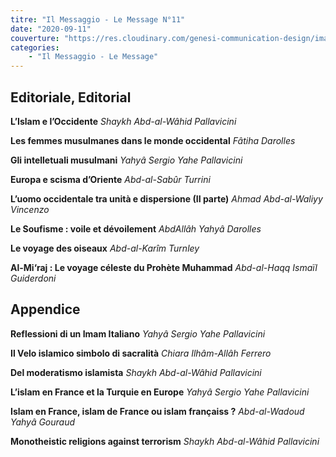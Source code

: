 ```yaml
---
titre: "Il Messaggio - Le Message N°11"
date: "2020-09-11"
couverture: "https://res.cloudinary.com/genesi-communication-design/image/upload/v1606125410/ihei/couvertures/messaggio-11_symrpq.jpg"
categories:
    - "Il Messaggio - Le Message"
---
```


## Editoriale, Editorial

**L’Islam e l’Occidente**
*Shaykh Abd-al-Wâhid Pallavicini*

**Les femmes musulmanes dans le monde occidental**
*Fâtiha Darolles*

**Gli intelletuali musulmani**
*Yahyâ Sergio Yahe Pallavicini*

**Europa e scisma d’Oriente**
*Abd-al-Sabûr Turrini*

**L’uomo occidentale tra unità e dispersione (II parte)**
*Ahmad Abd-al-Waliyy Vincenzo*

**Le Soufisme&nbsp;: voile et dévoilement**
*AbdAllâh Yahyâ Darolles*

**Le voyage des oiseaux**
*Abd-al-Karîm Turnley*

**Al-Mi‘raj&nbsp;: Le voyage céleste du Prohète Muhammad**
*Abd-al-Haqq Ismaïl Guiderdoni*

## Appendice

**Reflessioni di un Imam Italiano**
*Yahyâ Sergio Yahe Pallavicini*

**Il Velo islamico simbolo di sacralità**
*Chiara Ilhâm-Allâh Ferrero*

**Del moderatismo islamista**
*Shaykh Abd-al-Wâhid Pallavicini*

**L’islam en France et la Turquie en Europe**
*Yahyâ Sergio Yahe Pallavicini*

**Islam en France, islam de France ou islam françaiss&nbsp;?**
*Abd-al-Wadoud Yahyâ Gouraud*

**Monotheistic religions against terrorism**
*Shaykh Abd-al-Wâhid Pallavicini*